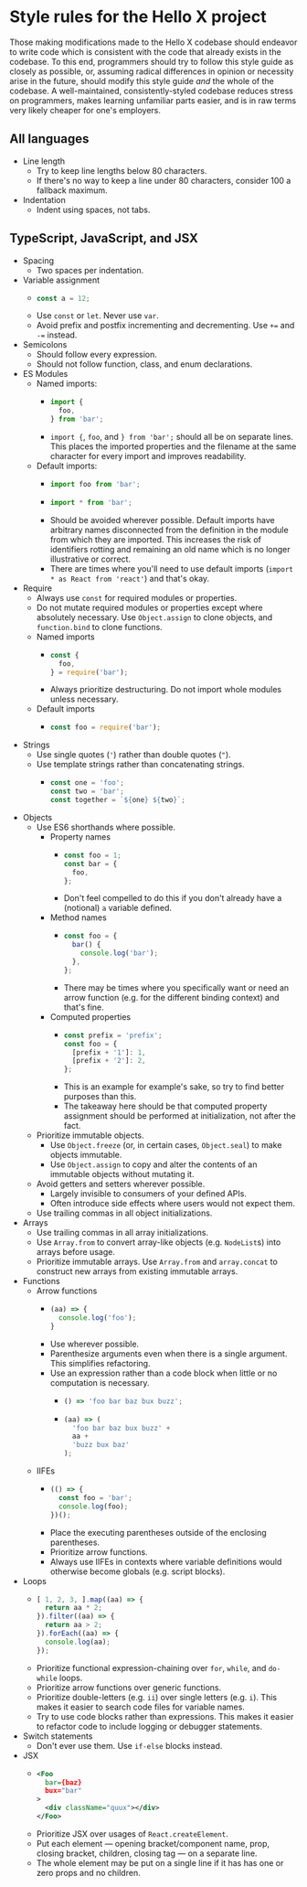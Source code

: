 # Style rules for the Hello X project

Those making modifications made to the Hello X codebase should endeavor to write code which is consistent with the code that already exists in the codebase. To this end, programmers should try to follow this style guide as closely as possible, or, assuming radical differences in opinion or necessity arise in the future, should modify this style guide *and* the whole of the codebase. A well-maintained, consistently-styled codebase reduces stress on programmers, makes learning unfamiliar parts easier, and is in raw terms very likely cheaper for one's employers.

## All languages

* Line length
    * Try to keep line lengths below 80 characters.
    * If there's no way to keep a line under 80 characters, consider 100 a fallback maximum.
* Indentation
    * Indent using spaces, not tabs.

## TypeScript, JavaScript, and JSX

* Spacing
    * Two spaces per indentation.
* Variable assignment
    * ```javascript
      const a = 12;
      ```
    * Use `const` or `let`. Never use `var`.
    * Avoid prefix and postfix incrementing and decrementing. Use `+=` and `-=` instead.
* Semicolons
    * Should follow every expression.
    * Should not follow function, class, and enum declarations.
* ES Modules
    * Named imports:
        * ```javascript
          import {
            foo,
          } from 'bar';
          ```
        * `import {`, `foo`, and `} from 'bar';` should all be on separate lines. This places the imported properties and the filename at the same character for every import and improves readability.
    * Default imports:
        * ```javascript
          import foo from 'bar';
          ```
        * ```javascript
          import * from 'bar';
          ```
        * Should be avoided wherever possible. Default imports have arbitrary names disconnected from the definition in the module from which they are imported. This increases the risk of identifiers rotting and remaining an old name which is no longer illustrative or correct.
        *  There are times where you'll need to use default imports (`import * as React from 'react'`) and that's okay.
* Require
    * Always use `const` for required modules or properties.
    * Do not mutate required modules or properties except where absolutely necessary. Use `Object.assign` to clone objects, and `function.bind` to clone functions.
    * Named imports
        * ```javascript
          const {
            foo,
          } = require('bar');
          ```
        * Always prioritize destructuring. Do not import whole modules unless necessary.
    * Default imports
        * ```javascript
          const foo = require('bar');
          ```
* Strings
     * Use single quotes (`'`) rather than double quotes (`"`).
     * Use template strings rather than concatenating strings.
        * ```javascript
          const one = 'foo';
          const two = 'bar';
          const together = `${one} ${two}`;
          ```
* Objects
    * Use ES6 shorthands where possible.
        * Property names
            * ```javascript
              const foo = 1;
              const bar = {
                foo,
              };
              ```
            * Don't feel compelled to do this if you don't already have a (notional) `a` variable defined.
        * Method names
            * ```javascript
              const foo = {
                bar() {
                  console.log('bar');
                },
              };
           * There may be times where you specifically want or need an arrow function (e.g. for the different binding context) and that's fine.
        * Computed properties
            * ```javascript
              const prefix = 'prefix';
              const foo = {
                [prefix + '1']: 1,
                [prefix + '2']: 2,
              };
              ```
            * This is an example for example's sake, so try to find better purposes than this.
            * The takeaway here should be that computed property assignment should be performed at initialization, not after the fact.
    * Prioritize immutable objects.
        * Use `Object.freeze` (or, in certain cases, `Object.seal`) to make objects immutable.
        * Use `Object.assign` to copy and alter the contents of an immutable objects without mutating it.
    * Avoid getters and setters wherever possible.
        * Largely invisible to consumers of your defined APIs.
        * Often introduce side effects where users would not expect them.
    * Use trailing commas in all object initializations.
* Arrays
    * Use trailing commas in all array initializations.
    * Use `Array.from` to convert array-like objects (e.g. `NodeList`s) into arrays before usage.
    * Prioritize immutable arrays. Use `Array.from` and `array.concat` to construct new arrays from existing immutable arrays. 
* Functions
    * Arrow functions
        * ```javascript
          (aa) => {
            console.log('foo');
          }
          ```
        * Use wherever possible.
        * Parenthesize arguments even when there is a single argument. This simplifies refactoring.
        * Use an expression rather than a code block when little or no computation is necessary.
            * ```javascript
              () => 'foo bar baz bux buzz';
            * ```javascript
              (aa) => (
                'foo bar baz bux buzz' +
                aa +
                'buzz bux baz'
              );
              ```
    * IIFEs
        * ```javascript
          (() => {
            const foo = 'bar';
            console.log(foo);
          })();
          ```
        * Place the executing parentheses outside of the enclosing parentheses.
        * Prioritize arrow functions.
        * Always use IIFEs in contexts where variable definitions would otherwise become globals (e.g. script blocks).
* Loops
    * ```javascript
      [ 1, 2, 3, ].map((aa) => {
        return aa * 2;
      }).filter((aa) => {
        return aa > 2;
      }).forEach((aa) => {
        console.log(aa);
      });
      ```
    * Prioritize functional expression-chaining over `for`, `while`, and `do-while` loops.
    * Prioritize arrow functions over generic functions.
    * Prioritize double-letters (e.g. `ii`) over single letters (e.g. `i`). This makes it easier to search code files for variable names.
    * Try to use code blocks rather than expressions. This makes it easier to refactor code to include logging or debugger statements.
* Switch statements
    * Don't ever use them. Use `if-else` blocks instead.
* JSX
  * ```xml
    <Foo
      bar={baz}
      bux="bar"
    >
      <div className="quux"></div>
    </Foo>
    ```
  * Prioritize JSX over usages of `React.createElement`.
  * Put each element — opening bracket/component name, prop, closing bracket, children, closing tag — on a separate line.
  * The whole element may be put on a single line if it has has one or zero props and no children. 
